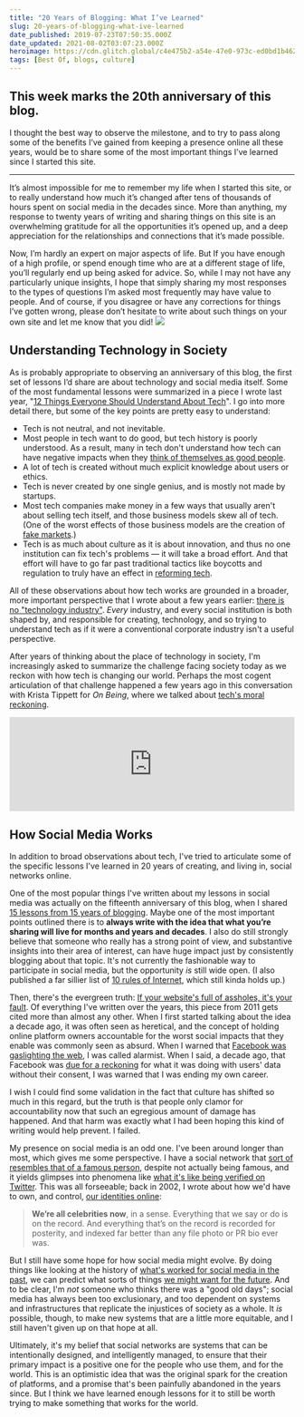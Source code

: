 ```yaml
---
title: "20 Years of Blogging: What I’ve Learned"
slug: 20-years-of-blogging-what-ive-learned
date_published: 2019-07-23T07:50:35.000Z
date_updated: 2021-08-02T03:07:23.000Z
heroimage: https://cdn.glitch.global/c4e475b2-a54e-47e0-973c-ed0bd1b46262/pawel-czerwinski-not-jupiter.jpeg?v=1669585679659
tags: [Best Of, blogs, culture]
---
```


## This week marks the 20th anniversary of this blog. 

I thought the best way to observe the milestone, and to try to pass along some of the benefits I’ve gained from keeping a presence online all these years, would be to share some of the most important things I’ve learned since I started this site.

---

It’s almost impossible for me to remember my life when I started this site, or to really understand how much it’s changed after tens of thousands of hours spent on social media in the decades since. More than anything, my response to twenty years of writing and sharing things on this site is an overwhelming gratitude for all the opportunities it’s opened up, and a deep appreciation for the relationships and connections that it’s made possible.

Now, I’m hardly an expert on major aspects of life. But If you have enough of a high profile, or spend enough time who are at a different stage of life, you’ll regularly end up being asked for advice. So, while I may not have any particularly unique insights, I hope that simply sharing my most responses to the types of questions I’m asked most frequently may have value to people. And of course, if you disagree or have any corrections for things I’ve gotten wrong, please don’t hesitate to write about such things on your own site and let me know that you did!
![](https://cdn.glitch.global/c4e475b2-a54e-47e0-973c-ed0bd1b46262/orange-bar-1.jpeg?v=1669585755257)

## Understanding Technology in Society

As is probably appropriate to observing an anniversary of this blog, the first set of lessons I’d share are about technology and social media itself. Some of the most fundamental lessons were summarized in a piece I wrote last year, "[12 Things Everyone Should Understand About Tech](/2018/04/07/12-things-everyone-should-understand-about-tech/)". I go into more detail there, but some of the key points are pretty easy to understand:

- Tech is not neutral, and not inevitable.
- Most people in tech want to do good, but tech history is poorly understood. As a result, many in tech don't understand how tech can have negative impacts when they [think of themselves as good people](https://medium.com/humane-tech/i-thought-we-re-the-good-guys-852ff9ebd246).
- A lot of tech is created without much explicit knowledge about users or ethics.
- Tech is never created by one single genius, and is mostly not made by startups.
- Most tech companies make money in a few ways that usually aren't about selling tech itself, and those business models skew all of tech. (One of the worst effects of those business models are the creation of [fake markets](https://medium.com/humane-tech/tech-and-the-fake-market-tactic-8bd386e3d382).)
- Tech is as much about culture as it is about innovation, and thus no one institution can fix tech's problems — it will take a broad effort. And that effort will have to go far past traditional tactics like boycotts and regulation to truly have an effect in [reforming tech](/2016/10/06/how_do_we_reform_tech/).

All of these observations about how tech works are grounded in a broader, more important perspective that I wrote about a few years earlier: [there is no "technology industry"](/2016/08/19/there_is_no_technology_industry/). *Every* industry, and every social institution is both shaped by, and responsible for creating, technology, and so trying to understand tech as if it were a conventional corporate industry isn't a useful perspective.

After years of thinking about the place of technology in society, I'm increasingly asked to summarize the challenge facing society today as we reckon with how tech is changing our world. Perhaps the most cogent articulation of that challenge happened a few years ago in this conversation with Krista Tippett for *On Being*, where we talked about [tech's moral reckoning](/2017/01/15/on_being_and_techs_moral_reckoning/).

<iframe width="100%" height="166" scrolling="no" frameborder="no" src="https://w.soundcloud.com/player/?url=https%3A//api.soundcloud.com/tracks/302376062&amp;color=00acd6"></iframe>

## How Social Media Works

In addition to broad observations about tech, I've tried to articulate some of the specific lessons I've learned in 20 years of creating, and living in, social networks online.

One of the most popular things I've written about my lessons in social media was actually on the fifteenth anniversary of this blog, when I shared [15 lessons from 15 years of blogging](/2014/09/25/15_lessons_from_15_years_of_blogging/). Maybe one of the most important points outlined there is to **always write with the idea that what you’re sharing will live for months and years and decades**. I also do still strongly believe that someone who really has a strong point of view, and substantive insights into their area of interest, can have huge impact just by consistently blogging about that topic. It's not currently the fashionable way to participate in social media, but the opportunity *is* still wide open. (I also published a far sillier list of [10 rules of Internet](/2013/07/17/rules_of_internet/), which still kinda holds up.)

Then, there's the evergreen truth: [If your website's full of assholes, it's your fault](/2011/07/20/if_your_websites_full_of_assholes_its_your_fault-2/). Of everything I've written over the years, this piece from 2011 gets cited more than almost any other. When I first started talking about the idea a decade ago, it was often seen as heretical, and the concept of holding online platform owners accountable for the worst social impacts that they enable was commonly seen as absurd. When I warned that [Facebook was gaslighting the web](/2011/11/21/facebook_is_gaslighting_the_web/), I was called alarmist. When I said, a decade ago, that Facebook was [due for a reckoning](/2010/09/13/the_facebook_reckoning-2010/) for what it was doing with users' data without their consent, I was warned that I was ending my own career.

I wish I could find some validation in the fact that culture has shifted so much in this regard, but the truth is that people only clamor for accountability now that such an egregious amount of damage has happened. And that harm was exactly what I had been hoping this kind of writing would help prevent. I failed.

My presence on social media is an odd one. I've been around longer than most, which gives me some perspective. I have a social network that [sort of resembles that of a famous person](/2015/05/24/nobody_famous/), despite not actually being famous, and it yields glimpses into phenomena like [what it's like being verified on Twitter](/2013/03/01/what_its_like_being_verified_on_twitter/). This was all forseeable; back in 2002, I wrote about how we'd have to own, and control, [our identities online](/2002/12/16/privacy_through/):

> ****We’re all celebrities now****, in a sense. Everything that we say or do is on the record. And everything that’s on the record is recorded for posterity, and indexed far better than any file photo or PR bio ever was.

But I still have some hope for how social media might evolve. By doing things like looking at the history of [what's worked for social media in the past](/2016/08/08/the-lost-infrastructure-of-social-media/), we can predict what sorts of things [we might want for the future](/2018/03/22/he-missing-building-blocks-of-the-web/). And to be clear, I'm *not* someone who thinks there was a "good old days"; social media has always been too exclusionary, and too dependent on systems and infrastructures that replicate the injustices of society as a whole. It *is* possible, though, to make new systems that are a little more equitable, and I still haven't given up on that hope at all.

Ultimately, it's my belief that social networks are systems that can be intentionally designed, and intelligently managed, to ensure that their primary impact is a positive one for the people who use them, and for the world. This is an optimistic idea that was the original spark for the creation of platforms, and a promise that's been painfully abandoned in the years since. But I think we have learned enough lessons for it to still be worth trying to make something that works for the world.

